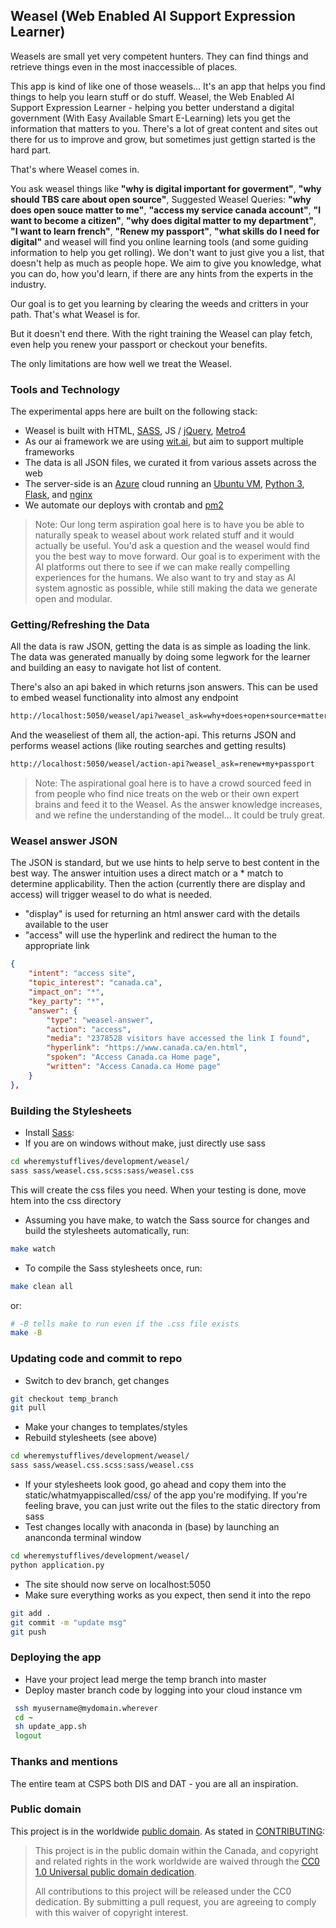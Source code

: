 ## Weasel (Web Enabled AI Support Expression Learner)

Weasels are small yet very competent hunters. They can find things and retrieve things even in the most inaccessible of places. 

This app is kind of like one of those weasels... It's an app that helps you find things to help you learn stuff or do stuff. Weasel, the Web Enabled AI Support Expression Learner - helping you better understand a digital government (With Easy Available Smart E-Learning) lets you get the information that matters to you. There's a lot of great content and sites out there for us to improve and grow, but sometimes just gettign started is the hard part.

That's where Weasel comes in. 

You ask weasel things like **"why is digital important for goverment"**, **"why should TBS care about open source"**, Suggested Weasel Queries: **"why does open souce matter to me"**, **"access my service canada account"**, **"I want to become a citizen"**, **"why does digital matter to my department"**, **"I want to learn french"**, **"Renew my passport"**, **"what skills do I need for digital"** and weasel will find you online learning tools (and some guiding information to help you get rolling). We don't want to just give you a list, that doesn't help as much as people hope. We aim to give you knowledge, what you can do, how you'd learn, if there are any hints from the experts in the industry.

Our goal is to get you learning by clearing the weeds and critters in your path. That's what Weasel is for.

But it doesn't end there. With the right training the Weasel can play fetch, even help you renew your passport or checkout your benefits. 

The only limitations are how well we treat the Weasel.

### Tools and Technology

The experimental apps here are built on the following stack:

* Weasel is built with HTML, [SASS](http://sass-lang.com/), JS / [jQuery](https://jquery.com/), [Metro4](https://metroui.org.ua/index.html)
* As our ai framework we are using [wit.ai](http://wit.ai/), but aim to support multiple frameworks
* The data is all JSON files, we curated it from various assets across the web
* The server-side is an [Azure](https://azure.microsoft.com/en-ca/) cloud running an [Ubuntu VM](https://www.ubuntu.com/), [Python 3](https://www.python.org/downloads/release/python-370/), [Flask](http://flask.pocoo.org/), and [nginx](https://www.nginx.com/)
* We automate our deploys with crontab and [pm2](https://pm2.io/doc/)

> Note: Our long term aspiration goal here is to have you be able to naturally speak to weasel about work related stuff and it would actually be useful. You'd ask a question and the weasel would find you the best way to move forward. Our goal is to experiment with the AI platforms out there to see if we can make really compelling experiences for the humans. We also want to try and stay as AI system agnostic as possible, while still making the data we generate open and modular.

### Getting/Refreshing the Data

All the data is raw JSON, getting the data is as simple as loading the link. The data was generated manually by doing some legwork for the learner and building an easy to navigate hot list of content. 

There's also an api baked in which returns json answers. This can be used to embed weasel functionality into almost any endpoint

```bash
http://localhost:5050/weasel/api?weasel_ask=why+does+open+source+matter+to+government
```

And the weaseliest of them all, the action-api. This returns JSON and performs weasel actions (like routing searches and getting results)

```bash
http://localhost:5050/weasel/action-api?weasel_ask=renew+my+passport
```

> Note: The aspirational goal here is to have a crowd sourced feed in from people who find nice treats on the web or their own expert brains and feed it to the Weasel. As the answer knowledge increases, and we refine the understanding of the model... It could be truly great.

### Weasel answer JSON

The JSON is standard, but we use hints to help serve to best content in the best way. The answer intuition uses a direct match or a * match to determine applicability. Then the action (currently there are display and access) will trigger weasel to do what is needed.

* "display" is used for returning an html answer card with the details available to the user
* "access" will use the hyperlink and redirect the human to the appropriate link 

```json
{
	"intent": "access site",
	"topic_interest": "canada.ca",
	"impact_on": "*",
	"key_party": "*",
	"answer": {
		"type": "weasel-answer",
		"action": "access",
		"media": "2378528 visitors have accessed the link I found",
		"hyperlink": "https://www.canada.ca/en.html",
		"spoken": "Access Canada.ca Home page",
		"written": "Access Canada.ca Home page"
	}
},
```

### Building the Stylesheets

* Install [Sass](http://sass-lang.com/):
* If you are on windows without make, just directly use sass

```bash
cd wheremystufflives/development/weasel/
sass sass/weasel.css.scss:sass/weasel.css
```
This will create the css files you need. When your testing is done, move htem into the css directory

* Assuming you have make, to watch the Sass source for changes and build the stylesheets automatically, run:

```bash
make watch
```

* To compile the Sass stylesheets once, run:

```bash
make clean all
```

or:

```bash
# -B tells make to run even if the .css file exists
make -B
```

### Updating code and commit to repo

* Switch to dev branch, get changes

```bash
git checkout temp_branch
git pull
```

* Make your changes to templates/styles
* Rebuild stylesheets (see above)

```bash
cd wheremystufflives/development/weasel/
sass sass/weasel.css.scss:sass/weasel.css
```

* If your stylesheets look good, go ahead and copy them into the static/whatmyappiscalled/css/ of the app you're modifying. If you're feeling brave, you can just write out the files to the static directory from sass
* Test changes locally with anaconda in (base) by launching an ananconda terminal window

```bash
cd wheremystufflives/development/weasel/
python application.py
```

* The site should now serve on localhost:5050
* Make sure everything works as you expect, then send it into the repo

```bash
git add .
git commit -m "update msg"
git push
```

### Deploying the app

* Have your project lead merge the temp branch into master
* Deploy master branch code by logging into your cloud instance vm

```bash
 ssh myusername@mydomain.wherever
 cd ~
 sh update_app.sh
 logout
 ```

### Thanks and mentions

The entire team at CSPS both DIS and DAT - you are all an inspiration.

### Public domain

This project is in the worldwide [public domain](LICENSE.md). As stated in [CONTRIBUTING](CONTRIBUTING.md):

> This project is in the public domain within the Canada, and copyright and related rights in the work worldwide are waived through the [CC0 1.0 Universal public domain dedication](https://creativecommons.org/publicdomain/zero/1.0/).
>
> All contributions to this project will be released under the CC0 dedication. By submitting a pull request, you are agreeing to comply with this waiver of copyright interest.
